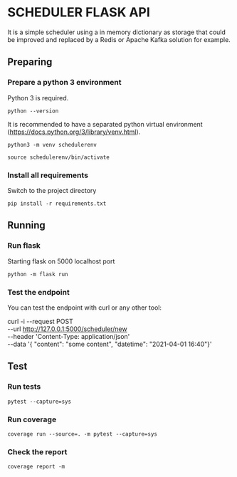 # SCHEDULER FLASK API

It is a simple scheduler using a in memory dictionary as storage that could be improved and replaced by a Redis or Apache Kafka solution for example.

## Preparing

### Prepare a python 3 environment
Python 3 is required.

`python --version`

It is recommended to have a separated python virtual environment (https://docs.python.org/3/library/venv.html).  

`python3 -m venv schedulerenv`

`source schedulerenv/bin/activate`
 
 
### Install all requirements

Switch to the project directory

`pip install -r requirements.txt`

## Running

### Run flask

Starting flask on 5000 localhost port

`python -m flask run`

### Test the endpoint

You can test the endpoint with curl or any other tool:

curl -i --request POST \
  --url http://127.0.0.1:5000/scheduler/new \
  --header 'Content-Type: application/json' \
  --data '{ "content": "some content", "datetime": "2021-04-01 16:40"}'
 

## Test

### Run tests

`pytest --capture=sys`

### Run coverage

`coverage run --source=. -m pytest --capture=sys`

### Check the report

`coverage report -m`
